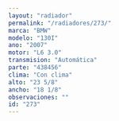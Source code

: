 ```yaml
---
layout: "radiador"
permalink: "/radiadores/273/"
marca: "BMW"
modelo: "130I"
ano: "2007"
motor: "L6 3.0"
transmision: "Automática"
parte: "438456"
clima: "Con clima"
alto: "23 5/8"
ancho: "18 1/8"
observaciones: ""
id: "273"
---
```


